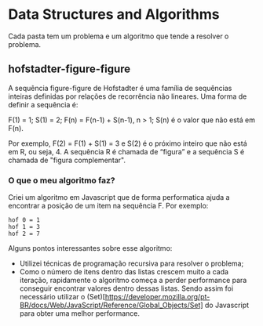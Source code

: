 # Data Structures and Algorithms

Cada pasta tem um problema e um algoritmo que tende a resolver o problema.

## hofstadter-figure-figure

A sequência figure-figure de Hofstadter é uma família de sequências inteiras definidas por relações de recorrência não lineares. Uma forma de definir a sequência é:

F(1) = 1; S(1) = 2; F(n) = F(n-1) + S(n-1), n > 1; S(n) é o valor que não está em F(n).

Por exemplo, F(2) = F(1) + S(1) = 3 e S(2) é o próximo inteiro que não está em R, ou seja, 4. A sequência R é chamada de “figura” e a sequência S é chamada de "figura complementar".

### O que o meu algoritmo faz?

Criei um algoritmo em Javascript que de forma performatica ajuda a encontrar a posição de um item na sequência F.
Por exemplo: 
```
hof 0 = 1
hof 1 = 3
hof 2 = 7
```

Alguns pontos interessantes sobre esse algoritmo:
- Utilizei técnicas de programação recursiva para resolver o problema;
- Como o número de itens dentro das listas crescem muito a cada iteração, rapidamente o algoritmo começa a perder performance para conseguir encontrar valores dentro dessas listas. Sendo assim foi necessário utilizar o (Set)[https://developer.mozilla.org/pt-BR/docs/Web/JavaScript/Reference/Global_Objects/Set] do Javascript para obter uma melhor performance.